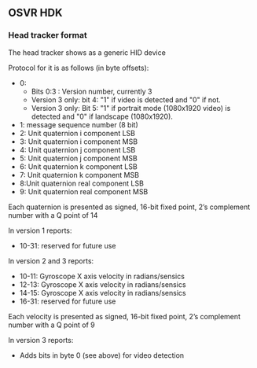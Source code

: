 ## OSVR HDK
### Head tracker format
The head tracker shows as a generic HID device

Protocol for it is as follows (in byte offsets):

- 0:
  - Bits 0:3 : Version number, currently 3
  - Version 3 only: bit 4: "1" if video is detected and "0" if not.
  - Version 3 only: Bit 5: "1" if portrait mode (1080x1920 video) is detected and "0" if landscape (1080x1920).
- 1: message sequence number (8 bit)
- 2: Unit quaternion i component LSB
- 3: Unit quaternion i component MSB
- 4: Unit quaternion j component LSB
- 5: Unit quaternion j component MSB
- 6: Unit quaternion k component LSB
- 7: Unit quaternion k component MSB
- 8:Unit quaternion real component LSB
- 9: Unit quaternion real component MSB

Each quaternion is presented as signed, 16-bit fixed point, 2’s complement number with a Q point of 14

In version 1 reports:

- 10-31: reserved for future use

In version 2 and 3 reports:
- 10-11: Gyroscope X axis velocity in radians/sensics
- 12-13: Gyroscope X axis velocity in radians/sensics
- 14-15: Gyroscope X axis velocity in radians/sensics
- 16-31: reserved for future use

Each velocity is presented as signed, 16-bit fixed point, 2’s complement number with a Q point of 9

In version 3 reports:
- Adds bits in byte 0 (see above) for video detection
